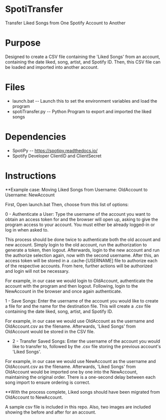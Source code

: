 # SpotiTransfer
Transfer Liked Songs from One Spotify Account to Another

# Purpose
Designed to create a CSV file containing the 'Liked Songs' from an account, containing the date liked, song, artist, and Spotify ID. Then, this CSV file can be loaded and imported into another account. 

# Files
* launch.bat -- Launch this to set the environment variables and load the program
* spotiTransfer.py  -- Python Program to export and imported the liked songs

# Dependencies
* SpotiPy -- https://spotipy.readthedocs.io/
* Spotify Developer ClientID and ClientSecret

# Instructions
**Example case: Moving Liked Songs from Username: OldAccount to Username: NewAccount

First, Open launch.bat
Then, choose from this list of options: 

0 - Authenticate a User: 
Type the username of the account you want to obtain an access token for and the browser will open up, asking to give the program access to your account. You must either be already logged-in or log in when asked to. 

This process should be done twice to authenticate both the old account and new account. Simply login to the old account, run the authorization to generate a token, then logout. Afterwards, login to the new account and run the authorize selection again, now with the second username. After this, an access token will be stored in a .cache-[USERNAME] file to authorize each of the respective accounts. From here, further actions will be authorized and login will not be necessary. 

For example, in our case we would login to OldAccount, authenticate the account with the program and then logout. Following, login to the NewAccount in the browser and once again authenticate.

1 - Save Songs:
Enter the username of the account you would like to create a file for and the name for the destination file. This will create a .csv file containing the date liked, song, artist, and Spotify ID. 

For example, in our case we would use OldAccount as the username and OldAccount.csv as the filename. Afterwards, 'Liked Songs' from OldAccount would be stored in the CSV file. 

* 2 - Transfer Saved Songs:
Enter the username of the account you would like to transfer to, followed by the .csv file storing the previous account's 'Liked Songs'. 

For example, in our case we would use NewAccount as the username and OldAccount.csv as the filename. Afterwards, 'Liked Songs' from OldAccount would be imported one by one into the NewAccount, maintaining the original order. There is a one-second delay between each song import to ensure ordering is correct. 

**With the process complete, Liked songs should have been migrated from OldAccount to NewAccount. 

A sample csv file is included in this repo. Also, two images are included showing the before and after for an account. 
